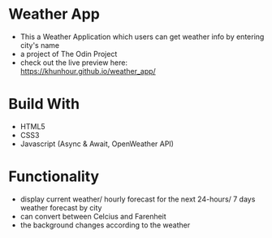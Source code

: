 # Weather App

- This a Weather Application which users can get weather info by entering city's name
- a project of The Odin Project
- check out the live preview here: https://khunhour.github.io/weather_app/

# Build With

- HTML5
- CSS3
- Javascript (Async & Await, OpenWeather API)

# Functionality

- display current weather/ hourly forecast for the next 24-hours/ 7 days weather forecast by city
- can convert between Celcius and Farenheit
- the background changes according to the weather
